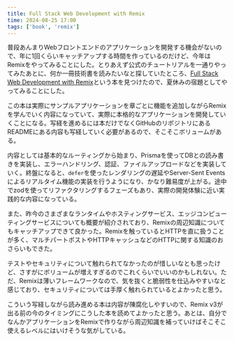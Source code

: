 ```yaml
---
title: Full Stack Web Development with Remix
time: 2024-08-25 17:00
tags: ['book', 'remix']
---
```


普段あんまりWebフロントエンドのアプリケーションを開発する機会がないので、年に1回くらいキャッチアップする時間を作っているのだけど、今年はRemixをやってみることにした。とりあえず公式のチュートリアルを一通りやってみたあとに、何か一冊技術書を読みたいなと探していたところ、[Full Stack Web Development with Remix](https://www.packtpub.com/en-us/product/full-stack-web-development-with-remix-9781801075299)という本を見つけたので、夏休みの宿題としてやってみることにした。

この本は実際にサンプルアプリケーションを章ごとに機能を追加しながらRemixを学んでいく内容になっていて、実際に本格的なアプリケーションを開発していくことになる。写経を進めるには本だけでなくGitHubのリポジトリにあるREADMEにある内容も写経していく必要があるので、そこそこボリュームがある。

内容としては基本的なルーティングから始まり、Prismaを使ってDBとの読み書きを実装し、エラーハンドリング、認証、ファイルアップロードなどを実装していく。終盤になると、`defer`を使ったレンダリングの遅延やServer-Sent Eventsによるリアルタイム機能の実装を行うようになり、かなり難易度が上がる。途中でzodを使ってリファクタリングするフェーズもあり、実際の開発体験に近い実践的な内容になっている。

また、昨今のさまざまなランタイムやホスティングサービス、エッジコンピューティングサービスについても概要が紹介されており、Remixの周辺知識についてもキャッチアップできて良かった。Remixを触っているとHTTPを直に扱うことが多く、マルチパートポストやHTTPキャッシュなどのHTTPに関する知識のおさらいもできた。

テストやセキュリティについて触れられてなかったのが惜しいなとも思ったけど、さすがにボリュームが増えすぎるのでこれくらいでいいのかもしれない。ただ、Remixは薄いフレームワークなので、気を抜くと脆弱性を仕込みやすいなと感じており、セキュリティについては手厚く触れられているとよかったと思う。

こういう写経しながら読み進める本は内容が陳腐化しやすいので、Remix v3が出る前の今のタイミングにこうした本を読めてよかったと思う。あとは、自分でなんかアプリケーションをRemixで作りながら周辺知識を補っていけばそこそこ使えるレベルにはいけそうな気がしている。
